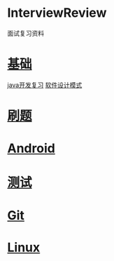 # InterviewReview
面试复习资料

# [基础](复习笔记.md)

[java开发复习](java开发复习.md)
[软件设计模式](软件设计模式.md)
# [刷题](刷题记录.md)
# [Android](Android开发相关.md)

# [测试](测试.md)

# [Git](Git使用.md)

# [Linux](Linux.md)


